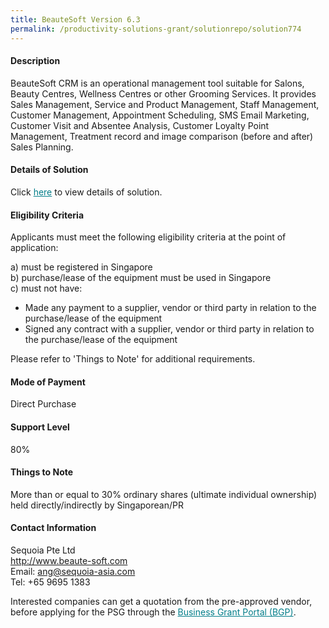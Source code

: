 ```yaml
---
title: BeauteSoft Version 6.3
permalink: /productivity-solutions-grant/solutionrepo/solution774
---
```


#### Description

BeauteSoft CRM is an operational management tool suitable for Salons, Beauty Centres, Wellness Centres or other Grooming Services. It provides Sales Management, Service and Product Management, Staff Management, Customer Management, Appointment Scheduling, SMS Email Marketing, Customer Visit and Absentee Analysis, Customer Loyalty Point Management, Treatment record and image comparison (before and after) Sales Planning.




#### Details of Solution

Click <a href='https://gb-assist-staging.netlify.app/images/psg/Sequoia_Annex_3_Part_1.pdf' style='color:#037e8a'>here</a> to view details of solution.

#### Eligibility Criteria

Applicants must meet the following eligibility criteria at the point of application:

a) must be registered in Singapore <br>
b) purchase/lease of the equipment must be used in Singapore <br>
c) must not have:
- Made any payment to a supplier, vendor or third party in relation to the purchase/lease of the equipment
- Signed any contract with a supplier, vendor or third party in relation to the purchase/lease of the equipment

Please refer to 'Things to Note' for additional requirements.

#### Mode of Payment
Direct Purchase

#### Support Level
80%

#### Things to Note
More than or equal to 30% ordinary shares (ultimate individual ownership) held directly/indirectly by Singaporean/PR

#### Contact Information
Sequoia Pte Ltd<br>http://www.beaute-soft.com<br>Email: ang@sequoia-asia.com<br>Tel: +65 9695 1383

Interested companies can get a quotation from the pre-approved vendor, before applying for the PSG through the <a target='_blank' style='color:#037e8a' href='https://www.businessgrants.gov.sg/'>Business Grant Portal (BGP)</a>.
